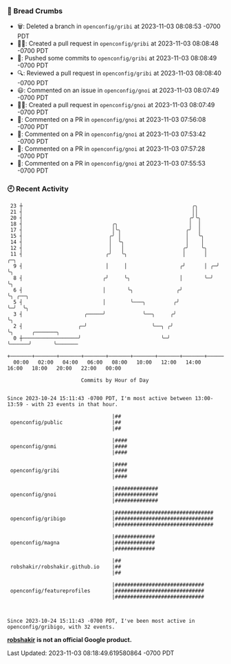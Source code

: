 ### 🍞 Bread Crumbs

 * 🗑: Deleted a branch in `openconfig/gribi` at 2023-11-03 08:08:53 -0700 PDT
 * ✍🏼: Created a pull request in `openconfig/gribi` at 2023-11-03 08:08:48 -0700 PDT
 * 🚢: Pushed some commits to `openconfig/gribi` at 2023-11-03 08:08:49 -0700 PDT
 * 🔍: Reviewed a pull request in  `openconfig/gribi` at 2023-11-03 08:08:40 -0700 PDT
 * 😃: Commented on an issue in `openconfig/gnoi` at 2023-11-03 08:07:49 -0700 PDT
 * ✍🏼: Created a pull request in `openconfig/gnoi` at 2023-11-03 08:07:49 -0700 PDT
 * 💬: Commented on a PR in  `openconfig/gnoi` at 2023-11-03 07:56:08 -0700 PDT
 * 💬: Commented on a PR in  `openconfig/gnoi` at 2023-11-03 07:53:42 -0700 PDT
 * 💬: Commented on a PR in  `openconfig/gnoi` at 2023-11-03 07:57:28 -0700 PDT
 * 💬: Commented on a PR in  `openconfig/gnoi` at 2023-11-03 07:55:53 -0700 PDT

### 🕘 Recent Activity
```
 23 ┼                                                       ╭╮
 21 ┤                                                       ││
 20 ┤                                                      ╭╯╰╮
 18 ┤                             ╭╮                       │  │
 17 ┤                             │╰╮                     ╭╯  │
 15 ┤                            ╭╯ │                     │   ╰╮
 14 ┤                            │  ╰╮                    │    │
 12 ┤                            │   │                   ╭╯    ╰╮
 11 ┤                           ╭╯   ╰╮                  │      │   ╭─╮
  9 ┤                           │     │                 ╭╯      │ ╭─╯ ╰╮
  8 ┤                          ╭╯     ╰╮                │       ╰─╯    ╰╮
  6 ┤                          │       ╰╮              ╭╯               ╰╮ ╭──╮
  5 ┤                          │        ╰───╮         ╭╯                 ╰─╯  ╰╮
  3 ┤                    ╭─────╯            ╰──╮     ╭╯                        ╰╮
  2 ┤                  ╭─╯                     ╰──╮ ╭╯                          ╰╮      ╭───────╮
  0 ┼──────────────────╯                          ╰─╯                            ╰──────╯       ╰───────
    +───────+───────+───────+───────+───────+───────+───────+───────+───────+───────+───────+───────+────
  00:00   02:00   04:00   06:00   08:00   10:00   12:00   14:00   16:00   18:00   20:00   22:00   00:00   

						Commits by Hour of Day


Since 2023-10-24 15:11:43 -0700 PDT, I'm most active between 13:00-13:59 - with 23 events in that hour.

```



```
                                  |##
 openconfig/public                |##
                                  |##

                                  |####
 openconfig/gnmi                  |####
                                  |####

                                  |####
 openconfig/gribi                 |####
                                  |####

                                  |##############
 openconfig/gnoi                  |##############
                                  |##############

                                  |################################
 openconfig/gribigo               |################################
                                  |################################

                                  |#############
 openconfig/magna                 |#############
                                  |#############

                                  |##
 robshakir/robshakir.github.io    |##
                                  |##

                                  |#############################
 openconfig/featureprofiles       |#############################
                                  |#############################



Since 2023-10-24 15:11:43 -0700 PDT, I've been most active in openconfig/gribigo, with 32 events.

```
**[robshakir](mailto:robjs@google.com) is not an official Google product.**  


Last Updated: 2023-11-03 08:18:49.619580864 -0700 PDT
